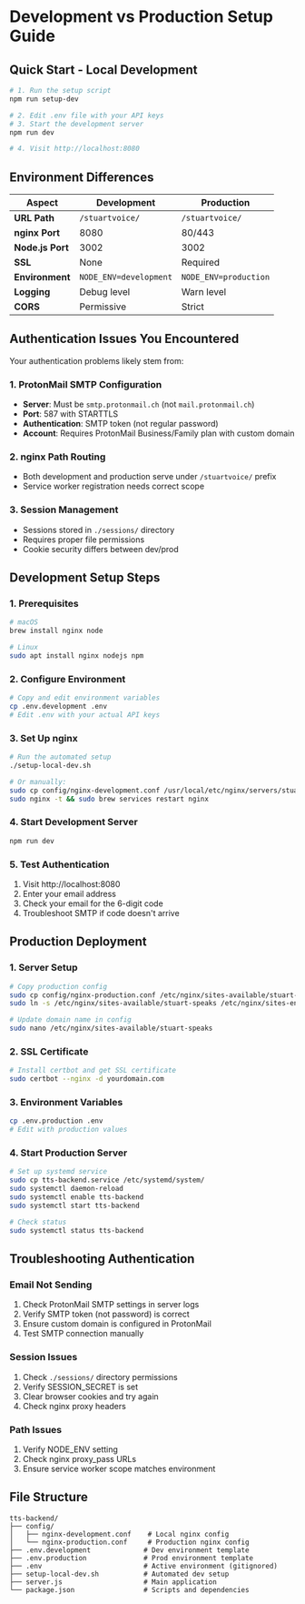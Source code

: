 # Development vs Production Setup Guide

## Quick Start - Local Development

```bash
# 1. Run the setup script
npm run setup-dev

# 2. Edit .env file with your API keys
# 3. Start the development server
npm run dev

# 4. Visit http://localhost:8080
```

## Environment Differences

| Aspect | Development | Production |
|--------|-------------|------------|
| **URL Path** | `/stuartvoice/` | `/stuartvoice/` |
| **nginx Port** | 8080 | 80/443 |
| **Node.js Port** | 3002 | 3002 |
| **SSL** | None | Required |
| **Environment** | `NODE_ENV=development` | `NODE_ENV=production` |
| **Logging** | Debug level | Warn level |
| **CORS** | Permissive | Strict |

## Authentication Issues You Encountered

Your authentication problems likely stem from:

### 1. ProtonMail SMTP Configuration
- **Server**: Must be `smtp.protonmail.ch` (not `mail.protonmail.ch`)
- **Port**: 587 with STARTTLS
- **Authentication**: SMTP token (not regular password)
- **Account**: Requires ProtonMail Business/Family plan with custom domain

### 2. nginx Path Routing
- Both development and production serve under `/stuartvoice/` prefix
- Service worker registration needs correct scope

### 3. Session Management
- Sessions stored in `./sessions/` directory
- Requires proper file permissions
- Cookie security differs between dev/prod

## Development Setup Steps

### 1. Prerequisites
```bash
# macOS
brew install nginx node

# Linux
sudo apt install nginx nodejs npm
```

### 2. Configure Environment
```bash
# Copy and edit environment variables
cp .env.development .env
# Edit .env with your actual API keys
```

### 3. Set Up nginx
```bash
# Run the automated setup
./setup-local-dev.sh

# Or manually:
sudo cp config/nginx-development.conf /usr/local/etc/nginx/servers/stuart-dev
sudo nginx -t && sudo brew services restart nginx
```

### 4. Start Development Server
```bash
npm run dev
```

### 5. Test Authentication
1. Visit http://localhost:8080
2. Enter your email address
3. Check your email for the 6-digit code
4. Troubleshoot SMTP if code doesn't arrive

## Production Deployment

### 1. Server Setup
```bash
# Copy production config
sudo cp config/nginx-production.conf /etc/nginx/sites-available/stuart-speaks
sudo ln -s /etc/nginx/sites-available/stuart-speaks /etc/nginx/sites-enabled/

# Update domain name in config
sudo nano /etc/nginx/sites-available/stuart-speaks
```

### 2. SSL Certificate
```bash
# Install certbot and get SSL certificate
sudo certbot --nginx -d yourdomain.com
```

### 3. Environment Variables
```bash
cp .env.production .env
# Edit with production values
```

### 4. Start Production Server
```bash
# Set up systemd service
sudo cp tts-backend.service /etc/systemd/system/
sudo systemctl daemon-reload
sudo systemctl enable tts-backend
sudo systemctl start tts-backend

# Check status
sudo systemctl status tts-backend
```

## Troubleshooting Authentication

### Email Not Sending
1. Check ProtonMail SMTP settings in server logs
2. Verify SMTP token (not password) is correct
3. Ensure custom domain is configured in ProtonMail
4. Test SMTP connection manually

### Session Issues
1. Check `./sessions/` directory permissions
2. Verify SESSION_SECRET is set
3. Clear browser cookies and try again
4. Check nginx proxy headers

### Path Issues
1. Verify NODE_ENV setting
2. Check nginx proxy_pass URLs
3. Ensure service worker scope matches environment

## File Structure
```
tts-backend/
├── config/
│   ├── nginx-development.conf    # Local nginx config
│   └── nginx-production.conf     # Production nginx config
├── .env.development             # Dev environment template
├── .env.production              # Prod environment template
├── .env                         # Active environment (gitignored)
├── setup-local-dev.sh           # Automated dev setup
├── server.js                    # Main application
└── package.json                 # Scripts and dependencies
```